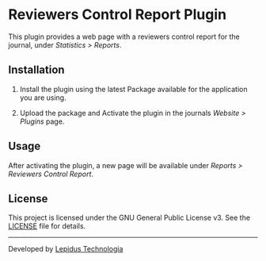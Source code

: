 # Reviewers Control Report Plugin

This plugin provides a web page with a reviewers control report for the journal, under *Statistics > Reports*.

## Installation

1. Install the plugin using the latest Package available for the application you are using.

2. Upload the package and Activate the plugin in the journals *Website > Plugins* page.

## Usage

After activating the plugin, a new page will be available under *Reports > Reviewers Control Report*.

## License

This project is licensed under the GNU General Public License v3. See the [LICENSE](LICENSE) file for details.
***

Developed by [Lepidus Technologia](https://github.com/lepidus)
